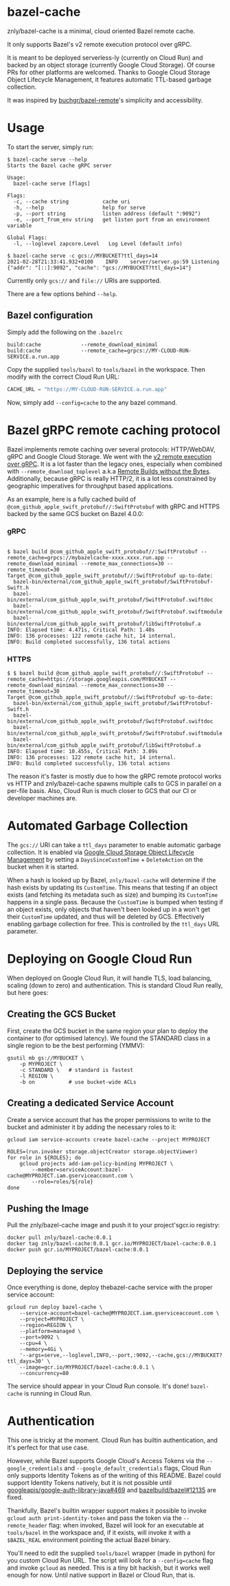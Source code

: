 # bazel-cache
znly/bazel-cache is a minimal, cloud oriented Bazel remote cache.

It only supports Bazel's v2 remote execution protocol over gRPC.

It is meant to be deployed serverless-ly (currently on Cloud Run) and backed by an object storage (currently Google Cloud Storage). Of course PRs for other platforms are welcomed. Thanks to Google Cloud Storage Object Lifecycle Management, it features automatic TTL-based garbage collection.

It was inspired by [buchgr/bazel-remote](https://github.com/buchgr/bazel-remote)'s simplicity and accessibility.

# Usage
To start the server, simply run:
```
$ bazel-cache serve --help
Starts the Bazel cache gRPC server

Usage:
  bazel-cache serve [flags]

Flags:
  -c, --cache string           cache uri
  -h, --help                   help for serve
  -p, --port string            listen address (default ":9092")
  -e, --port_from_env string   get listen port from an environment variable

Global Flags:
  -l, --loglevel zapcore.Level   Log Level (default info)

$ bazel-cache serve -c gcs://MYBUCKET?ttl_days=14
2021-02-28T21:33:41.932+0100	INFO	server/server.go:59	Listening	{"addr": "[::]:9092", "cache": "gcs://MYBUCKET?ttl_days=14"}
```

Currently only `gcs://` and `file://` URIs are supported.

There are a few options behind `--help`.

## Bazel configuration
Simply add the following on the `.bazelrc`
```
build:cache             --remote_download_minimal
build:cache             --remote_cache=grpcs://MY-CLOUD-RUN-SERVICE.a.run.app
```

Copy the supplied `tools/bazel` to `tools/bazel` in the workspace. Then modify with the correct Cloud Run URL:
```python
CACHE_URL = "https://MY-CLOUD-RUN-SERVICE.a.run.app"
```

Now, simply add `--config=cache` to the any bazel command.

# Bazel gRPC remote caching protocol
Bazel implements remote caching over several protocols: HTTP/WebDAV, gRPC and Google Cloud Storage. We went with the [v2 remote execution over gRPC](https://github.com/bazelbuild/remote-apis/blob/master/build/bazel/remote/execution/v2/remote_execution.proto). It is a lot faster than the legacy ones, especially when combined with `--remote_download_toplevel` a.k.a [Remote Builds without the Bytes](https://github.com/bazelbuild/bazel/issues/6862). Additionally, because gRPC is really HTTP/2, it is a lot less constrained by geographic imperatives for throughput based applications.

As an example, here is a fully cached build of `@com_github_apple_swift_protobuf//:SwiftProtobuf` with gRPC and HTTPS backed by the same GCS bucket on Bazel 4.0.0:

### gRPC
```

$ bazel build @com_github_apple_swift_protobuf//:SwiftProtobuf --remote_cache=grpcs://mybazelcache-xxxx.xxxx.run.app --remote_download_minimal --remote_max_connections=30 --remote_timeout=30
Target @com_github_apple_swift_protobuf//:SwiftProtobuf up-to-date:
  bazel-bin/external/com_github_apple_swift_protobuf/SwiftProtobuf-Swift.h
  bazel-bin/external/com_github_apple_swift_protobuf/SwiftProtobuf.swiftdoc
  bazel-bin/external/com_github_apple_swift_protobuf/SwiftProtobuf.swiftmodule
  bazel-bin/external/com_github_apple_swift_protobuf/libSwiftProtobuf.a
INFO: Elapsed time: 4.471s, Critical Path: 1.40s
INFO: 136 processes: 122 remote cache hit, 14 internal.
INFO: Build completed successfully, 136 total actions
```
### HTTPS
```
$ $ bazel build @com_github_apple_swift_protobuf//:SwiftProtobuf --remote_cache=https://storage.googleapis.com/MYBUCKET --remote_download_minimal --remote_max_connections=30 --remote_timeout=30
Target @com_github_apple_swift_protobuf//:SwiftProtobuf up-to-date:
  bazel-bin/external/com_github_apple_swift_protobuf/SwiftProtobuf-Swift.h
  bazel-bin/external/com_github_apple_swift_protobuf/SwiftProtobuf.swiftdoc
  bazel-bin/external/com_github_apple_swift_protobuf/SwiftProtobuf.swiftmodule
  bazel-bin/external/com_github_apple_swift_protobuf/libSwiftProtobuf.a
INFO: Elapsed time: 10.455s, Critical Path: 3.09s
INFO: 136 processes: 122 remote cache hit, 14 internal.
INFO: Build completed successfully, 136 total actions
```

The reason it's faster is mostly due to how the gRPC remote protocol works vs HTTP and znly/bazel-cache spawns multiple calls to GCS in parallel on a per-file basis. Also, Cloud Run is much closer to GCS that our CI or developer machines are.

# Automated Garbage Collection
The `gcs://` URI can take a `ttl_days` parameter to enable automatic garbage collection. It is enabled via [Google Cloud Storage Object Lifecycle Management](https://cloud.google.com/storage/docs/lifecycle) by setting a `DaysSinceCustomTime` + `DeleteAction` on the bucket when it is started.

When a hash is looked up by Bazel, `znly/bazel-cache` will determine if the hash exists by updating its `CustomTime`. This means that testing if an object exists (and fetching its metadata such as size) and bumping its `CustomTime` happens in a single pass.
Because the `CustomTime` is bumped when testing if an object exists, only objects that haven't been looked up in a won't get their `CustomTime` updated, and thus will be deleted by GCS. Effectively enabling  garbage collection for free. This is controlled by the `ttl_days` URL parameter.

# Deploying on Google Cloud Run
When deployed on Google Cloud Run, it will handle TLS, load balancing, scaling (down to zero) and authentication. This is standard Cloud Run really, but here goes:

## Creating the GCS Bucket
First, create the GCS bucket in the same region your plan to deploy the container to (for optimised latency). We found the STANDARD class in a single region to be the best performing (YMMV):
```
gsutil mb gs://MYBUCKET \
    -p MYPROJECT \
    -c STANDARD \   # standard is fastest
    -l REGION \
    -b on           # use bucket-wide ACLs
```

## Creating a dedicated Service Account
Create a service account that has the proper permissions to write to the bucket and administer it by adding the necessary roles to it:
```
gcloud iam service-accounts create bazel-cache --project MYPROJECT

ROLES=(run.invoker storage.objectCreator storage.objectViewer)
for role in ${ROLES}; do
    gcloud projects add-iam-policy-binding MYPROJECT \
        --member=serviceAccount:bazel-cache@MYPROJECT.iam.gserviceaccount.com \
        --role=roles/${role}
done
```

## Pushing the Image
Pull the znly/bazel-cache image and push it to your project'sgcr.io registry:
```
docker pull znly/bazel-cache:0.0.1
docker tag znly/bazel-cache:0.0.1 gcr.io/MYPROJECT/bazel-cache:0.0.1
docker push gcr.io/MYPROJECT/bazel-cache:0.0.1
```

## Deploying the service
Once everything is done, deploy thebazel-cache service with the proper service account:
```
gcloud run deploy bazel-cache \
    --service-account=bazel-cache@MYPROJECT.iam.gserviceaccount.com \
    --project=MYPROJECT \
    --region=REGION \
    --platform=managed \
    --port=9092 \
    --cpu=4 \
    --memory=4Gi \
    '--args=serve,--loglevel,INFO,--port,:9092,--cache,gcs://MYBUCKET?ttl_days=30' \
    --image=gcr.io/MYPROJECT/bazel-cache:0.0.1 \
    --concurrency=80
```

The service should appear in your Cloud Run console. It's done! `bazel-cache` is running in Cloud Run.

# Authentication
This one is tricky at the moment. Cloud Run has builtin authentication, and it's perfect for that use case.

However, while Bazel supports Google Cloud's Access Tokens via the `--google_credentials` and `--google_default_credentials` flags, Cloud Run only supports Identity Tokens as of the writing of this README. Bazel could support Identity Tokens natively, but it is not possible until [googleapis/google-auth-library-java#469](https://github.com/googleapis/google-auth-library-java/pull/469) and [bazelbuild/bazel#12135](https://github.com/bazelbuild/bazel/issues/12135) are fixed.

Thankfully, Bazel's builtin wrapper support makes it possible to invoke `gcloud auth print-identity-token` and pass the token via the `--remote_header` flag: when invoked, Bazel will look for an executable at `tools/bazel` in the workspace and, if it exists, will invoke it with a `$BAZEL_REAL` environment pointing the actual Bazel binary.

You'll need to edit the supplied `tools/bazel` wrapper (made in python) for you custom Cloud Run URL. The script will look for a `--config=cache` flag and invoke `gcloud` as needed. This is a tiny bit hackish, but it works well enough for now. Until native support in Bazel or Cloud Run, that is.
